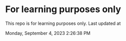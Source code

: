 # For learning purposes only
This repo is for learning purposes only.
Last updated at

Monday, September 4, 2023 2:26:38 PM

